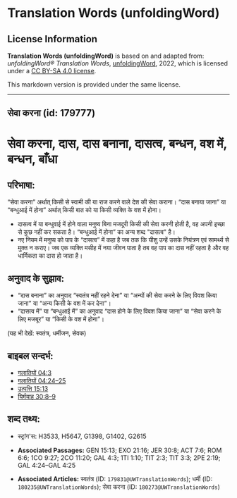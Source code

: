 # Translation Words (unfoldingWord)

## License Information

**Translation Words (unfoldingWord)** is based on and adapted from: _unfoldingWord® Translation Words_, [unfoldingWord](https://unfoldingword.org/utw), 2022, which is licensed under a [CC BY-SA 4.0 license](https://creativecommons.org/licenses/by-sa/4.0/legalcode.en).

This markdown version is provided under the same license.



--------------------------------

## सेवा करना (id: 179777)

सेवा करना, दास, दास बनाना, दासत्व, बन्धन, वश में, बन्धन, बाँधा
==============================================================

परिभाषा:
--------

“सेवा करना” अर्थात् किसी से स्वामी की या राज करने वाले देश की सेवा कराना। “दास बनाया जाना” या “बन्धुआई में होना” अर्थात् किसी बात को या किसी व्यक्ति के वश में होना।

* दासत्व में या बन्धुवाई में होने वाला मनुष्य बिना मजदूरी किसी की सेवा करनी होती है, वह अपनी इच्छा से कुछ नहीं कर सकता है। “बन्धुआई में होना” का अन्य शब्द "दासत्व" है।
* नए नियम में मनुष्य को पाप के “दासत्व” में कहा है जब तक कि यीशु उन्हें उसके नियंत्रण एवं सामर्थ्य से मुक्त न कराए। जब एक व्यक्ति मसीह में नया जीवन पाता है तब वह पाप का दास नहीं रहता है और वह धार्मिकता का दास हो जाता है।

अनुवाद के सुझाव:
----------------

* “दास बनाना” का अनुवाद “स्वतंत्र नहीं रहने देना” या “अन्यों की सेवा करने के लिए विवश किया जाना” या “अन्य किसी के वश में कर देना”।
* “दासत्व में” या “बन्धुआई में” का अनुवाद “दास होने के लिए विवश किया जाना” या “सेवा करने के लिए मजबूर” या “किसी के वश में होना”।

(यह भी देखें: स्वतंत्र, धर्मीजन, सेवक)

बाइबल सन्दर्भ:
--------------

* [गलातियों 04:3](https://ref.ly/Gal4:3)
* [गलातियों 04:24–25](https://ref.ly/Gal4:24-Gal4:25)
* [उत्पत्ति 15:13](https://ref.ly/Gen15:13)
* [यिर्मयाह 30:8–9](https://ref.ly/Jer30:8-Jer30:9)

शब्द तथ्य:
----------

* स्ट्रांग'स: H3533, H5647, G1398, G1402, G2615

* **Associated Passages:** GEN 15:13; EXO 21:16; JER 30:8; ACT 7:6; ROM 6:6; 1CO 9:27; 2CO 11:20; GAL 4:3; 1TI 1:10; TIT 2:3; TIT 3:3; 2PE 2:19; GAL 4:24–GAL 4:25
* **Associated Articles:** स्वतंत्र (ID: `179831@UWTranslationWords`); धर्मी (ID: `180235@UWTranslationWords`); सेवा करना (ID: `180273@UWTranslationWords`)

